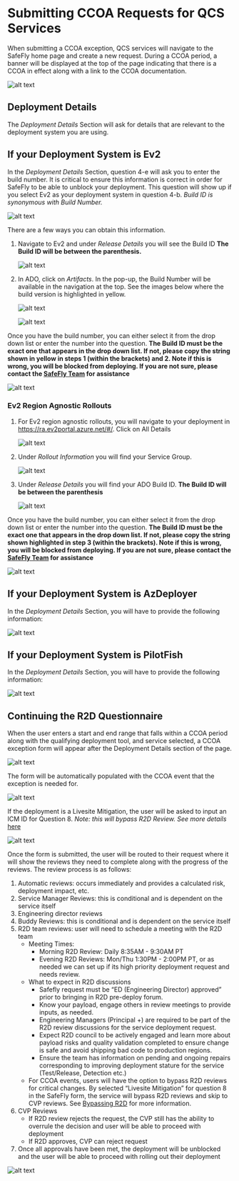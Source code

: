 # Submitting CCOA Requests for QCS Services

<!--![alt text](media/E2E_Pilot.png)-->

When submitting a CCOA exception, QCS services will navigate to the SafeFly home page and create a new request. During a CCOA period, a banner will be displayed at the top of the page indicating that there is a CCOA in effect along with a link to the CCOA documentation.  

![alt text](media/SF_1.png)

## Deployment Details

The *Deployment Details* Section will ask for details that are relevant to the deployment system you are using. 

## If your Deployment System is Ev2 

In the *Deployment Details* Section, question 4-e will ask you to enter the build number. It is critical to ensure this information is correct in order for SafeFly to be able to unblock your deployment. This question will show up if you select Ev2 as your deployment system in question 4-b. *Build ID is synonymous with Build Number.*

![alt text](media/SF_16.png)

There are a few ways you can obtain this information. 

1. Navigate to Ev2 and under *Release Details* you will see the Build ID **The Build ID will be between the parenthesis.** 

    ![alt text](media/SF_17.png)

2. In ADO, click on *Artifacts*. In the pop-up, the Build Number will be available in the navigation at the top. See the images below where the build version is highlighted in yellow.

    ![alt text](media/SF_15.png)
    
    ![alt text](media/SF_18.png)

Once you have the build number, you can either select it from the drop down list or enter the number into the question. **The Build ID must be the exact one that appears in the drop down list. If not, please copy the string shown in yellow in steps 1 (within the brackets) and 2. Note if this is wrong, you will be blocked from deploying. If you are not sure, please contact the [SafeFly Team](mailto:SafeFlyTeam@microsoft.com?subject=BuildID%20Not%20Available%20in%20SafeFly%20[R2DID:%20]) for assistance**

![alt text](media/SF_19.png)

### Ev2 Region Agnostic Rollouts

1. For Ev2 region agnostic rollouts, you will navigate to your deployment in https://ra.ev2portal.azure.net/#/. Click on All Details

    ![alt text](media/SF_23.png)

2. Under *Rollout Information* you will find your Service Group. 

    ![alt text](media/SF_24.png)

3. Under *Release Details* you will find your ADO Build ID. **The Build ID will be between the parenthesis**

    ![alt text](media/SF_22.png)

Once you have the build number, you can either select it from the drop down list or enter the number into the question. **The Build ID must be the exact one that appears in the drop down list. If not, please copy the string shown highlighted in step 3 (within the brackets). Note if this is wrong, you will be blocked from deploying. If you are not sure, please contact the [SafeFly Team](mailto:SafeFlyTeam@microsoft.com?subject=BuildID%20Not%20Available%20in%20SafeFly%20[R2DID:%20]) for assistance**

![alt text](media/SF_25.png)

## If your Deployment System is AzDeployer

In the *Deployment Details* Section, you will have to provide the following information:

![alt text](media/SF_20.png)

## If your Deployment System is PilotFish 

In the *Deployment Details* Section, you will have to provide the following information:

![alt text](media/SF_21.png)

## Continuing the R2D Questionnaire

When the user enters a start and end range that falls within a CCOA period along with the qualifying deployment tool, and service selected, a CCOA exception form will appear after the Deployment Details section of the page. 

![alt text](media/SF_2.png)

The form will be automatically populated with the CCOA event that the exception is needed for. 

![alt text](media/SF_3.png)

If the deployment is a Livesite Mitigation, the user will be asked to input an ICM ID for Question 8. *Note: this will bypass R2D Review. See more details* [here](https://eng.ms/docs/products/fcm-engineering-hub/SafeFlyCCOAExceptions/PilotServices/BypassingR2D)

![alt text](media/SF_8.png)

Once the form is submitted, the user will be routed to their request where it will show the reviews they need to complete along with the progress of the reviews. The review process is as follows:

1.	Automatic reviews: occurs immediately and provides a calculated risk, deployment impact, etc.
2.	Service Manager Reviews: this is conditional and is dependent on the service itself
3.	Engineering director reviews
4.	Buddy Reviews: this is conditional and is dependent on the service itself
5.	R2D team reviews: user will need to schedule a meeting with the R2D team
    - Meeting Times:
        - Morning R2D Review: Daily 8:35AM - 9:30AM PT
        - Evening R2D Reviews: Mon/Thu 1:30PM - 2:00PM PT, or as needed we can set up if its high priority deployment request and needs review.
    - What to expect in R2D discussions
        - Safefly request must be “ED (Engineering Director) approved” prior to bringing in R2D pre-deploy forum.
        - Know your payload, engage others in review meetings to provide inputs, as needed.
        - Engineering Managers (Principal +) are required to be part of the R2D review discussions for the service deployment request.
        - Expect R2D council to be actively engaged and learn more about payload risks and quality validation completed to ensure change is safe and avoid shipping bad code to production regions.
        - Ensure the team has information on pending and ongoing repairs corresponding to improving deployment stature for the service (Test/Release, Detection etc.)
    - For CCOA events, users will have the option to bypass R2D reviews for critical changes. By selected “Livesite Mitigation” for question 8 in the SafeFly form, the service will bypass R2D reviews and skip to CVP reviews. See [Bypassing R2D](https://eng.ms/docs/products/fcm-engineering-hub/SafeFlyCCOAExceptions/PilotServices/BypassingR2D) for more information.
6. CVP Reviews
    - If R2D review rejects the request, the CVP still has the ability to overrule the decision and user will be able to proceed with deployment
    - If R2D approves, CVP can reject request
7.	Once all approvals have been met, the deployment will be unblocked and the user will be able to proceed with rolling out their deployment

![alt text](media/SF_4.png)